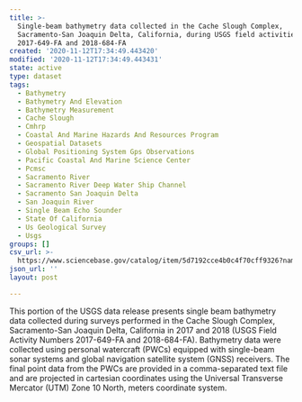 ```yaml
---
title: >-
  Single-beam bathymetry data collected in the Cache Slough Complex,
  Sacramento-San Joaquin Delta, California, during USGS field activities
  2017-649-FA and 2018-684-FA
created: '2020-11-12T17:34:49.443420'
modified: '2020-11-12T17:34:49.443431'
state: active
type: dataset
tags:
  - Bathymetry
  - Bathymetry And Elevation
  - Bathymetry Measurement
  - Cache Slough
  - Cmhrp
  - Coastal And Marine Hazards And Resources Program
  - Geospatial Datasets
  - Global Positioning System Gps Observations
  - Pacific Coastal And Marine Science Center
  - Pcmsc
  - Sacramento River
  - Sacramento River Deep Water Ship Channel
  - Sacramento San Joaquin Delta
  - San Joaquin River
  - Single Beam Echo Sounder
  - State Of California
  - Us Geological Survey
  - Usgs
groups: []
csv_url: >-
  https://www.sciencebase.gov/catalog/item/5d7192cce4b0c4f70cff9326?name=cs17_18_singlebeam_bathy.csv
json_url: ''
layout: post

---
```

This portion of the USGS data release presents single beam bathymetry data collected during surveys performed in the Cache Slough Complex, Sacramento-San Joaquin Delta, California in 2017 and 2018 (USGS Field Activity Numbers 2017-649-FA and 2018-684-FA). Bathymetry data were collected using personal watercraft (PWCs) equipped with single-beam sonar systems and global navigation satellite system (GNSS) receivers. The final point data from the PWCs are provided in a comma-separated text file and are projected in cartesian coordinates using the Universal Transverse Mercator (UTM) Zone 10 North, meters coordinate system.
